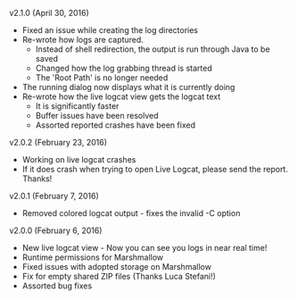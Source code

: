 v2.1.0 (April 30, 2016)
* Fixed an issue while creating the log directories
* Re-wrote how logs are captured.
  * Instead of shell redirection, the output is run through Java to be saved
  * Changed how the log grabbing thread is started
  * The 'Root Path' is no longer needed
* The running dialog now displays what it is currently doing
* Re-wrote how the live logcat view gets the logcat text
  * It is significantly faster
  * Buffer issues have been resolved
  * Assorted reported crashes have been fixed

v2.0.2 (February 23, 2016)
* Working on live logcat crashes
* If it does crash when trying to open Live Logcat, please send the report. Thanks!

v2.0.1 (February 7, 2016)
* Removed colored logcat output - fixes the invalid -C option

v2.0.0 (February 6, 2016)
* New live logcat view - Now you can see you logs in near real time!
* Runtime permissions for Marshmallow
* Fixed issues with adopted storage on Marshmallow
* Fix for empty shared ZIP files (Thanks Luca Stefani!)
* Assorted bug fixes
